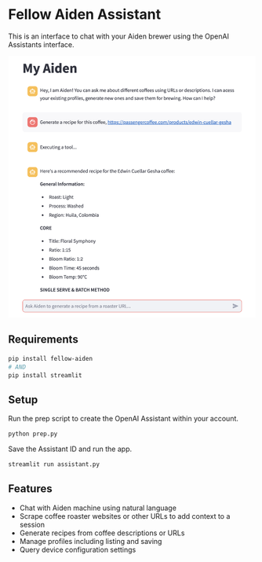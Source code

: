 # Fellow Aiden Assistant
This is an interface to chat with your Aiden brewer using the OpenAI Assistants interface. 

![Fellow Brew Studio](https://github.com/9b/fellow-aiden/blob/master/brew_assistant/fellow-brew-assistant.png?raw=true)

## Requirements
```sh
pip install fellow-aiden
# AND
pip install streamlit
```

## Setup
Run the prep script to create the OpenAI Assistant within your account.
```sh
python prep.py
```

Save the Assistant ID and run the app.
```sh
streamlit run assistant.py
``` 

## Features
* Chat with Aiden machine using natural language
* Scrape coffee roaster websites or other URLs to add context to a session
* Generate recipes from coffee descriptions or URLs
* Manage profiles including listing and saving
* Query device configuration settings
